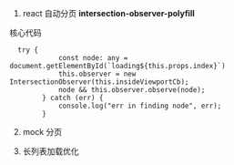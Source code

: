 1. react 自动分页 
 <strong>intersection-observer-polyfill</strong>

核心代码
```
  try {
            const node: any = document.getElementById(`loading${this.props.index}`)
            this.observer = new IntersectionObserver(this.insideViewportCb);
            node && this.observer.observe(node);
        } catch (err) {
            console.log("err in finding node", err);
        }
```

2. mock 分页

3. 长列表加载优化
